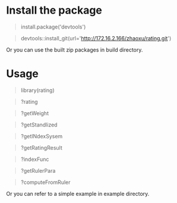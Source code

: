 # Install the package
> install.package('devtools')

> devtools::install_git(url='http://172.16.2.166/zhaoxu/rating.git')

Or you can use the built zip packages in build directory.

# Usage
> library(rating)

> ?rating

> ?getWeight

> ?getStandlized

> ?getINdexSysem

> ?getRatingResult

> ?indexFunc

> ?getRulerPara

> ?computeFromRuler

Or you can refer to a simple example in example directory.

